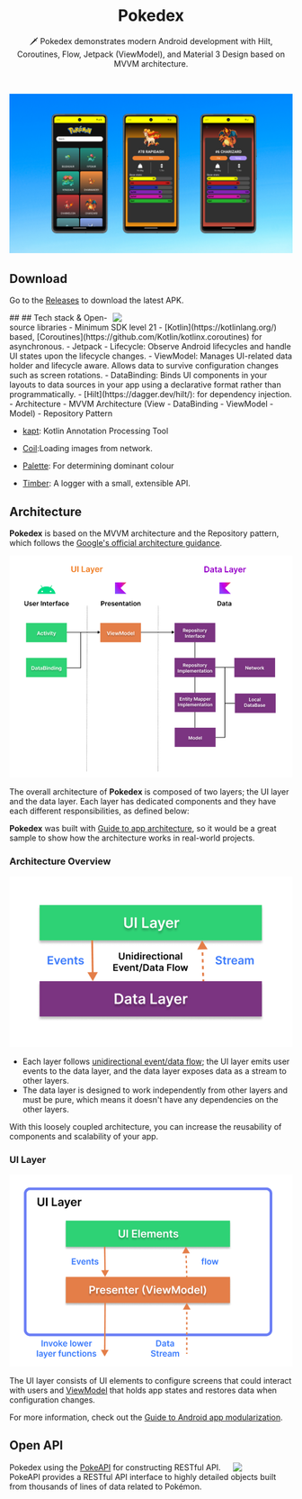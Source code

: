 <h1 align="center">Pokedex</h1>


<p align="center">  
🗡️ Pokedex demonstrates modern Android development with Hilt, Coroutines, Flow, Jetpack (ViewModel), and Material 3 Design based on MVVM architecture.
</p>
</br>

<p align="center">
<img src="/preview/screenshot.png"/>
</p>

## Download
Go to the [Releases](https://github.com/Varun-Sethi-Dev/PokedexApp/releases/tag/release) to download the latest APK.

<img src="/preview/preview.gif" align="right" width="320"/>
##
## Tech stack & Open-source libraries
- Minimum SDK level 21
- [Kotlin](https://kotlinlang.org/) based, [Coroutines](https://github.com/Kotlin/kotlinx.coroutines) for asynchronous.
- Jetpack
  - Lifecycle: Observe Android lifecycles and handle UI states upon the lifecycle changes.
  - ViewModel: Manages UI-related data holder and lifecycle aware. Allows data to survive configuration changes such as screen rotations.
  - DataBinding: Binds UI components in your layouts to data sources in your app using a declarative format rather than programmatically.
  - [Hilt](https://dagger.dev/hilt/): for dependency injection.
- Architecture
  - MVVM Architecture (View - DataBinding - ViewModel - Model)
  - Repository Pattern

- [kapt](https://kotlinlang.org/docs/kapt.html): Kotlin Annotation Processing Tool


- [Coil]([https://github.com/bumptech/glide](https://coil-kt.github.io/coil/)):Loading images from network.
- [Palette]([https://github.com/florent37/GlidePalette](https://developer.android.com/develop/ui/views/graphics/palette-colors)): For determining dominant colour 
- [Timber](https://github.com/JakeWharton/timber): A logger with a small, extensible API.

## Architecture
**Pokedex** is based on the MVVM architecture and the Repository pattern, which follows the [Google's official architecture guidance](https://developer.android.com/topic/architecture).

![architecture](figure/figure0.png)

The overall architecture of **Pokedex** is composed of two layers; the UI layer and the data layer. Each layer has dedicated components and they have each different responsibilities, as defined below:

**Pokedex** was built with [Guide to app architecture](https://developer.android.com/topic/architecture), so it would be a great sample to show how the architecture works in real-world projects.


### Architecture Overview

![architecture](figure/figure1.png)

- Each layer follows [unidirectional event/data flow](https://developer.android.com/topic/architecture/ui-layer#udf); the UI layer emits user events to the data layer, and the data layer exposes data as a stream to other layers.
- The data layer is designed to work independently from other layers and must be pure, which means it doesn't have any dependencies on the other layers.

With this loosely coupled architecture, you can increase the reusability of components and scalability of your app.

### UI Layer

![architecture](figure/figure2.png)

The UI layer consists of UI elements to configure screens that could interact with users and [ViewModel](https://developer.android.com/topic/libraries/architecture/viewmodel) that holds app states and restores data when configuration changes.

For more information, check out the [Guide to Android app modularization](https://developer.android.com/topic/modularization).


## Open API

<img src="https://user-images.githubusercontent.com/24237865/83422649-d1b1d980-a464-11ea-8c91-a24fdf89cd6b.png" align="right" width="21%"/>

Pokedex using the [PokeAPI](https://pokeapi.co/) for constructing RESTful API.<br>
PokeAPI provides a RESTful API interface to highly detailed objects built from thousands of lines of data related to Pokémon.
